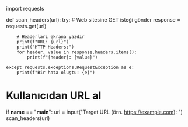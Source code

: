 import requests

def scan_headers(url):
    try:
        # Web sitesine GET isteği gönder
        response = requests.get(url)

        # Headerları ekrana yazdır
        print(f"URL: {url}")
        print("HTTP Headers:")
        for header, value in response.headers.items():
            print(f"{header}: {value}")
    
    except requests.exceptions.RequestException as e:
        print(f"Bir hata oluştu: {e}")

# Kullanıcıdan URL al
if __name__ == "__main__":
    url = input("Target URL (örn. https://example.com): ")
    scan_headers(url)
